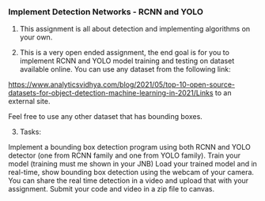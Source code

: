 ### Implement Detection Networks - RCNN and YOLO

1. This assignment is all about detection and implementing algorithms on your own.

2. This is a very open ended assignment, the end goal is for you to implement RCNN and YOLO model training and testing on dataset available online. You can use any dataset from the following link:

https://www.analyticsvidhya.com/blog/2021/05/top-10-open-source-datasets-for-object-detection-machine-learning-in-2021/Links to an external site.

Feel free to use any other dataset that has bounding boxes.

3. Tasks:

Implement a bounding box detection program using both RCNN and YOLO detector (one from RCNN family and one from YOLO family).
Train your model (training must me shown in your JNB) 
Load your trained model and in real-time, show bounding box detection using the webcam of your camera.
You can share the real time detection in a video and upload that with your assignment.
Submit your code and video in a zip file to canvas.
